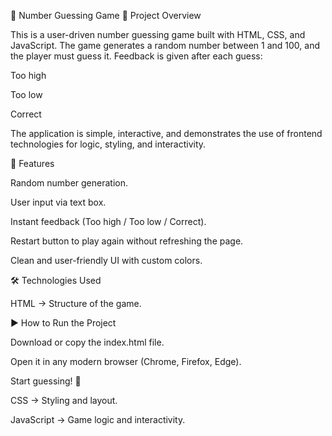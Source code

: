 🎲 Number Guessing Game
📌 Project Overview

This is a user-driven number guessing game built with HTML, CSS, and JavaScript.
The game generates a random number between 1 and 100, and the player must guess it.
Feedback is given after each guess:

Too high

Too low

Correct

The application is simple, interactive, and demonstrates the use of frontend technologies for logic, styling, and interactivity.

🚀 Features

Random number generation.

User input via text box.

Instant feedback (Too high / Too low / Correct).

Restart button to play again without refreshing the page.

Clean and user-friendly UI with custom colors.

🛠️ Technologies Used

HTML → Structure of the game.

▶️ How to Run the Project

Download or copy the index.html file.

Open it in any modern browser (Chrome, Firefox, Edge).

Start guessing! 🎉

CSS → Styling and layout.

JavaScript → Game logic and interactivity.
